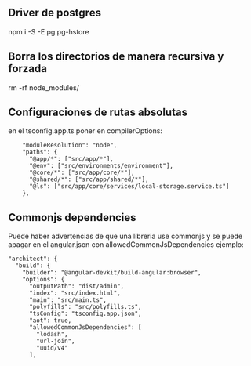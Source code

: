 ## Driver de postgres

npm i -S -E  pg pg-hstore

## Borra los directorios de manera recursiva y forzada 
rm -rf node_modules/

## Configuraciones de rutas absolutas

en el tsconfig.app.ts poner en compilerOptions: 
```
    "moduleResolution": "node",
    "paths": {
      "@app/*": ["src/app/*"],
      "@env": ["src/environments/environment"],
      "@core/*": ["src/app/core/*"],
      "@shared/*": ["src/app/shared/*"],
      "@ls": ["src/app/core/services/local-storage.service.ts"]
    },
```

## Commonjs dependencies

Puede haber advertencias de que una libreria use commonjs y se puede apagar en el angular.json con allowedCommonJsDependencies ejemplo:

```
"architect": {
  "build": {
    "builder": "@angular-devkit/build-angular:browser",
    "options": {
      "outputPath": "dist/admin",
      "index": "src/index.html",
      "main": "src/main.ts",
      "polyfills": "src/polyfills.ts",
      "tsConfig": "tsconfig.app.json",
      "aot": true,
      "allowedCommonJsDependencies": [
        "lodash",
        "url-join",
        "uuid/v4"
      ],

```
